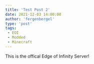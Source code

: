 ```yaml
---
title: 'Test Post 2'
date: 2021-12-03 14:00:00
author: 'fergenbergel'
type: 'post'
tags: 
 - EOI
 - Modded
 - Minecraft
---
```


This is the offical Edge of Infinity Server!